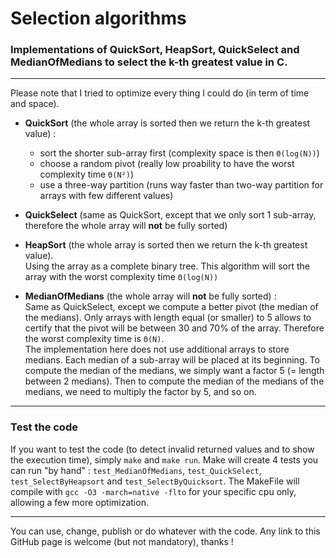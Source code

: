 # Selection algorithms
### Implementations of QuickSort, HeapSort, QuickSelect and MedianOfMedians to select the k-th greatest value in C.
---

Please note that I tried to optimize every thing I could do (in term of time and space).
- **QuickSort** (the whole array is sorted then we return the k-th greatest value) :
  - sort the shorter sub-array first (complexity space is then `Θ(log(N))`)
  - choose a random pivot (really low proability to have the worst complexity time `Θ(N²)`)
  - use a three-way partition (runs way faster than two-way partition for arrays with few different values)



- **QuickSelect** (same as QuickSort, except that we only sort 1 sub-array, therefore the whole array will **not** be fully sorted)



- **HeapSort** (the whole array is sorted then we return the k-th greatest value).\
  Using the array as a complete binary tree. This algorithm will sort the array with the worst complexity time `Θ(log(N))`



- **MedianOfMedians** (the whole array will **not** be fully sorted) :\
  Same as QuickSelect, except we compute a better pivot (the median of the medians). Only arrays with length equal (or smaller) to 5 allows to certify that the pivot will be between 30 and 70% of the array. Therefore the worst complexity time is `Θ(N)`.\
  The implementation here does not use additional arrays to store medians. Each median of a sub-array will be placed at its beginning. To compute the median of the medians, we simply want a factor 5 (= length between 2 medians). Then to compute the median of the medians of the medians, we need to multiply the factor by 5, and so on.

---------

### Test the code
If you want to test the code (to detect invalid returned values and to show the execution time), simply `make` and `make run`. Make will create 4 tests you can run "by hand" : `test_MedianOfMedians`, `test_QuickSelect`, `test_SelectByHeapsort` and `test_SelectByQuicksort`.
The MakeFile will compile with `gcc -O3 -march=native -flto` for your specific cpu only, allowing a few more optimization.

--------

You can use, change, publish or do whatever with the code. Any link to this GitHub page is welcome (but not mandatory), thanks !
